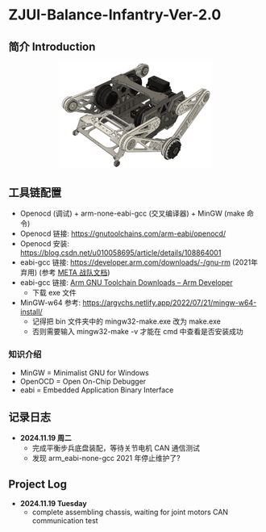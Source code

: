 # **ZJUI-Balance-Infantry-Ver-2.0**


## 简介 Introduction
<p align="center">
  <img src="Pictures/chassis-Gen.2.0.png" width="60%">
</p>


## 工具链配置
- Openocd (调试) + arm-none-eabi-gcc (交叉编译器) + MinGW (make 命令)
- Openocd 链接: https://gnutoolchains.com/arm-eabi/openocd/
- Openocd 安装: https://blog.csdn.net/u010058695/article/details/108864001
- eabi-gcc 链接: https://developer.arm.com/downloads/-/gnu-rm (2021年弃用) (参考 [META 战队文档](https://github.com/Meta-Team/Meta-Embedded/wiki/%E5%B7%A5%E5%85%B7%E9%93%BE-%E5%AE%89%E8%A3%85-Win#gcc-arm-none-eabi-%E7%9A%84%E5%AE%89%E8%A3%85%E5%8F%8A%E9%85%8D%E7%BD%AE))
- eabi-gcc 链接: [Arm GNU Toolchain Downloads – Arm Developer](https://developer.arm.com/downloads/-/arm-gnu-toolchain-downloads)
  - 下载 exe 文件
- MinGW-w64 参考: https://argvchs.netlify.app/2022/07/21/mingw-w64-install/ 
  - 记得把 bin 文件夹中的 mingw32-make.exe 改为 make.exe 
  - 否则需要输入 mingw32-make -v 才能在 cmd 中查看是否安装成功
### 知识介绍
- MinGW = Minimalist GNU for Windows
- OpenOCD = Open On-Chip Debugger
- eabi = Embedded Application Binary Interface

## 记录日志
- **2024.11.19 周二**
  - 完成平衡步兵底盘装配，等待关节电机 CAN 通信测试
  - 发现 arm_eabi-none-gcc 2021 年停止维护了?

## **Project Log**
- **2024.11.19 Tuesday**
  - complete assembling chassis, waiting for joint motors CAN communication test  

